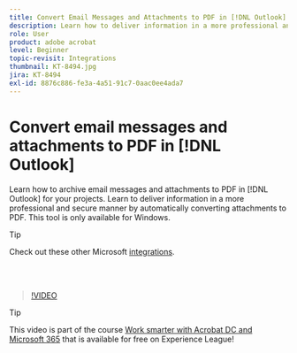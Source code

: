 ```yaml
---
title: Convert Email Messages and Attachments to PDF in [!DNL Outlook]
description: Learn how to deliver information in a more professional and secure manner inside of [!DNL Outlook]
role: User
product: adobe acrobat
level: Beginner
topic-revisit: Integrations
thumbnail: KT-8494.jpg
jira: KT-8494
exl-id: 8876c886-fe3a-4a51-91c7-0aac0ee4ada7
---
```

# Convert email messages and attachments to PDF in [!DNL Outlook]

Learn how to archive email messages and attachments to PDF in [!DNL Outlook] for your projects. Learn to deliver information in a more professional and secure manner by automatically converting attachments to PDF. This tool is only available for Windows.

>[!TIP]
>
>Check out these other Microsoft [integrations](../integrate/integrate-overview.md#microsoft).

<br>&nbsp;

>[!VIDEO](https://video.tv.adobe.com/v/336859?quality=12&learn=on&hidetitle=true)

>[!TIP]
>
>This video is part of the course [Work smarter with Acrobat DC and Microsoft 365](https://experienceleague.adobe.com/?recommended=Acrobat-U-1-2021.microsoft365) that is available for free on Experience League!
